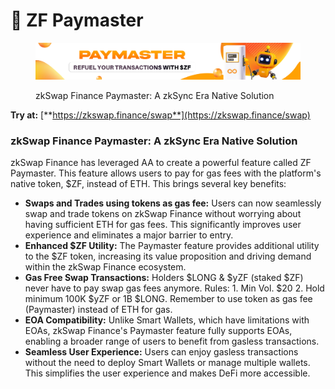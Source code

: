 # 🎇 ZF Paymaster

<figure><img src="../.gitbook/assets/home_banner_paymaster.png" alt=""><figcaption><p>zkSwap Finance Paymaster: A zkSync Era Native Solution</p></figcaption></figure>

**Try at:** [**https://zkswap.finance/swap**](https://zkswap.finance/swap)

### zkSwap Finance Paymaster: A zkSync Era Native Solution

zkSwap Finance has leveraged AA to create a powerful feature called ZF Paymaster. This feature allows users to pay for gas fees with the platform's native token, $ZF, instead of ETH. This brings several key benefits:

* **Swaps and Trades using tokens as gas fee:** Users can now seamlessly swap and trade tokens on zkSwap Finance without worrying about having sufficient ETH for gas fees. This significantly improves user experience and eliminates a major barrier to entry.
* **Enhanced $ZF Utility:** The Paymaster feature provides additional utility to the $ZF token, increasing its value proposition and driving demand within the zkSwap Finance ecosystem.
* **Gas Free Swap Transactions:** Holders $LONG & $yZF (staked $ZF) never have to pay swap gas fees anymore. Rules: 1. Min Vol. $20 2. Hold minimum 100K $yZF or 1B $LONG. Remember to use token as gas fee (Paymaster) instead of ETH for gas.
* **EOA Compatibility:** Unlike Smart Wallets, which have limitations with EOAs, zkSwap Finance's Paymaster feature fully supports EOAs, enabling a broader range of users to benefit from gasless transactions.
* **Seamless User Experience:** Users can enjoy gasless transactions without the need to deploy Smart Wallets or manage multiple wallets. This simplifies the user experience and makes DeFi more accessible.
